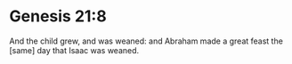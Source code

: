 # Genesis 21:8

And the child grew, and was weaned: and Abraham made a great feast the [same] day that Isaac was weaned.